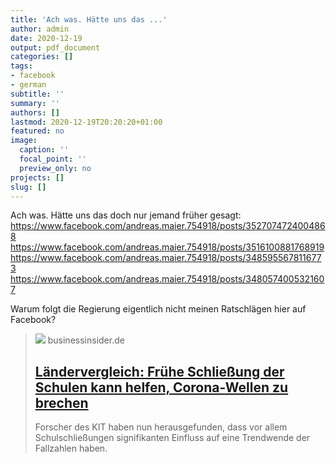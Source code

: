 ```yaml
---
title: 'Ach was. Hätte uns das ...'
author: admin
date: 2020-12-19
output: pdf_document
categories: []
tags:
- facebook
- german
subtitle: ''
summary: ''
authors: []
lastmod: 2020-12-19T20:20:20+01:00
featured: no
image:
  caption: ''
  focal_point: ''
  preview_only: no
projects: []
slug: []
---
```

Ach was. Hätte uns das doch nur jemand früher gesagt: https://www.facebook.com/andreas.maier.754918/posts/3527074724004868
https://www.facebook.com/andreas.maier.754918/posts/3516100881768919
https://www.facebook.com/andreas.maier.754918/posts/3485955678116773
https://www.facebook.com/andreas.maier.754918/posts/3480574005321607

Warum folgt die Regierung eigentlich nicht meinen Ratschlägen hier auf Facebook?
> [![](https://cdn.businessinsider.de/wp-content/uploads/2020/12/shutterstock_1750912229-scaled.jpg)](https://www.businessinsider.de/wissenschaft/gesundheit/schulen-schliessen-trendwende-bei-corona-fallzahlen-welle-brechen/)
> businessinsider.de
> ## [Ländervergleich: Frühe Schließung der Schulen kann helfen, Corona-Wellen zu brechen](https://www.businessinsider.de/wissenschaft/gesundheit/schulen-schliessen-trendwende-bei-corona-fallzahlen-welle-brechen/)
>
>Forscher des KIT haben nun herausgefunden, dass vor allem Schulschließungen signifikanten Einfluss auf eine Trendwende der Fallzahlen haben.

